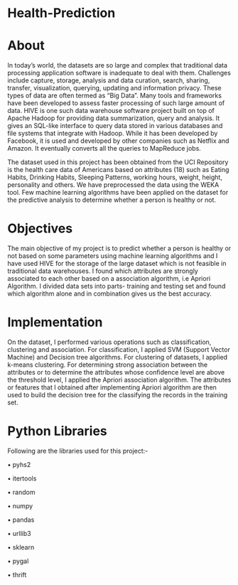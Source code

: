 # Health-Prediction

# About 

In today’s world, the datasets are so large and complex that traditional data processing application software is inadequate to deal with them. Challenges include capture, storage, analysis and data curation, search, sharing, transfer, visualization, querying, updating and information privacy. These types of data are often termed as “Big Data”. 
Many tools and frameworks have been developed to assess faster processing of such large amount of data. HIVE is one such data warehouse software project built on top of Apache Hadoop for providing data summarization, query and analysis. It gives an SQL-like interface to query data stored in various databases and file systems that integrate with Hadoop. While it has been developed by Facebook, it is used and developed by other companies such as Netflix and Amazon. It eventually converts all the queries to MapReduce jobs. 

 The dataset used in this project has been obtained from the UCI Repository is the health care data of Americans based on attributes (18) such as Eating Habits, Drinking Habits, Sleeping Patterns, working hours, weight, height, personality and others. We have preprocessed the data using the WEKA tool. Few machine learning algorithms have been applied on the dataset for the predictive analysis to determine whether a person is healthy or not.

# Objectives

The main objective of my project is to predict whether a person is healthy or not based on some parameters using machine learning algorithms and I have used HIVE for the storage of the large dataset which is not feasible in traditional data warehouses. I found which attributes are strongly associated to each other based on a association algorithm, i.e Apriori Algorithm. I divided data sets into parts- training and testing set and found which algorithm alone and in combination gives us the best accuracy. 

# Implementation 

On the dataset, I performed various operations such as classification, clustering and association. For classification, I applied SVM (Support Vector Machine) and Decision tree algorithms. For clustering of datasets, I applied k-means clustering. For determining strong association between the attributes or to determine the attributes whose confidence level are above the threshold level, I applied the Apriori association algorithm. The attributes or features that I obtained after implementing Apriori algorithm are then used to build the decision tree for the classifying the records in the training set. 

# Python Libraries

Following are the libraries used for this project:-

• pyhs2

• itertools

• random

• numpy

• pandas

• urllib3

• sklearn

• pygal

• thrift
